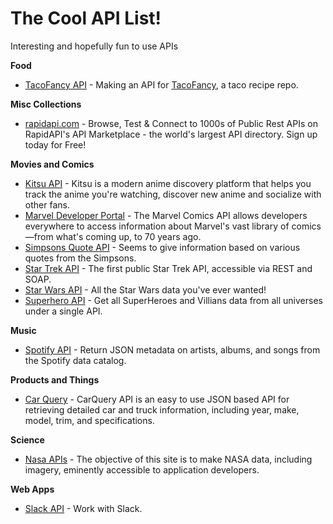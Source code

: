 # The Cool API List!
Interesting and hopefully fun to use APIs

**Food**
* [TacoFancy API](https://github.com/evz/tacofancy-api) - Making an API for [TacoFancy](https://github.com/sinker/tacofancy), a taco recipe repo.

**Misc Collections**

* [rapidapi.com](https://rapidapi.com/) - Browse, Test & Connect to 1000s of Public Rest APIs on RapidAPI's API Marketplace - the world's largest API directory. Sign up today for Free!

**Movies and Comics**

* [Kitsu API](https://kitsu.docs.apiary.io/) - Kitsu is a modern anime discovery platform that helps you track the anime you're watching, discover new anime and socialize with other fans.
* [Marvel Developer Portal](https://developer.marvel.com/) - The Marvel Comics API allows developers everywhere to access information about Marvel's vast library of comics—from what's coming up, to 70 years ago. 
* [Simpsons Quote API](https://thesimpsonsquoteapi.glitch.me/) - Seems to give information based on various quotes from the Simpsons.
* [Star Trek API](http://stapi.co/) - The first public Star Trek API, accessible via REST and SOAP.
* [Star Wars API](https://swapi.co/) - All the Star Wars data you've ever wanted!
* [Superhero API](http://www.superheroapi.com/) - Get all SuperHeroes and Villians data from all universes under a single API.

**Music**
* [Spotify API](https://developer.spotify.com/documentation/web-api/) - Return JSON metadata on artists, albums, and songs from the Spotify data catalog.

**Products and Things**
* [Car Query](http://www.carqueryapi.com/) - CarQuery API is an easy to use JSON based API for retrieving detailed car and truck information, including year, make, model, trim, and specifications.

**Science**
* [Nasa APIs](https://api.nasa.gov/) - The objective of this site is to make NASA data, including imagery, eminently accessible to application developers.

**Web Apps**
* [Slack API](https://api.slack.com/) - Work with Slack.